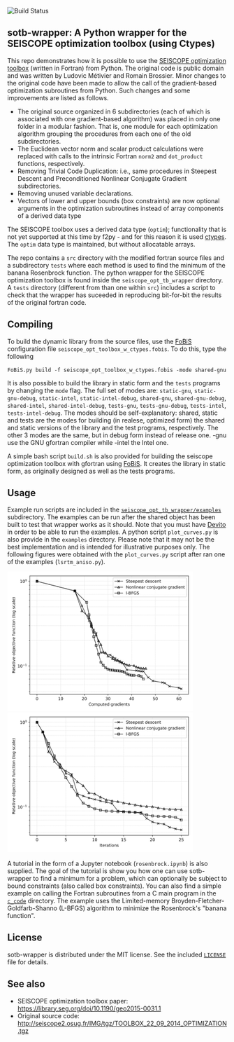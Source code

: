 ![Build Status](https://github.com/ofmla/seiscope_opt_toolbox_w_ctypes/actions/workflows/CI.yml/badge.svg)

sotb-wrapper: A Python wrapper for the SEISCOPE optimization toolbox (using Ctypes)
----------------------------------------------

This repo demonstrates how it is possible to use the [SEISCOPE optimization toolbox](https://seiscope2.osug.fr/SEISCOPE-OPTIMIZATION-TOOLBOX?lang=fr) (written in Fortran) from Python. The original code is public domain and was written by Ludovic Métivier
and Romain Brossier. Minor changes to the original code have been made to allow the call of the gradient-based optimization subroutines from Python. Such changes and some improvements are listed as follows. 
 * The original source organized in 6 subdirectories (each of which is associated with one gradient-based algorithm) was placed in only one folder in a modular fashion. That is, one module for each optimization algorithm grouping the procedures from each one of the old subdirectories.
 *  The Euclidean vector norm and scalar product calculations were replaced with calls to the intrinsic Fortran ```norm2``` and ```dot_product``` functions, respectively.
 *  Removing Trivial Code Duplication: i.e., same procedures in Steepest Descent and Preconditioned Nonlinear Conjugate Gradient subdirectories.
 *  Removing unused variable declarations.
 *  Vectors of lower and upper bounds (box constraints) are now optional arguments in the optimization subroutines instead of array components of a derived data type

The SEISCOPE toolbox uses a derived data type (`optim`); functionality that is not yet supported at this time by f2py - and for this reason it is used [ctypes](https://docs.python.org/3/library/ctypes.html). The `optim` data type is maintained, but without allocatable arrays.

The repo contains a `src` directory with the modified fortran source files and a subdirectory `tests` where each method is used to find the minimum of the banana Rosenbrock function. The python wrapper for the SEISCOPE optimization toolbox is found inside the `seiscope_opt_tb_wrapper` directory. A `tests` directory (different from than one within `src`) includes a script to check that the wrapper has suceeded in reproducing bit-for-bit the results of the original fortran code.

Compiling
-----

To build the dynamic library from the source files, use the [FoBiS](https://github.com/szaghi/FoBiS) configuration file `seiscope_opt_toolbox_w_ctypes.fobis`. 
To do this, type the following 
```
FoBiS.py build -f seiscope_opt_toolbox_w_ctypes.fobis -mode shared-gnu
```
It is also possible to build the library in static form and the `tests` programs by changing the `mode` flag. The full set of modes are: `static-gnu`, `static-gnu-debug`, `static-intel`, `static-intel-debug`, `shared-gnu`, `shared-gnu-debug`, `shared-intel`, `shared-intel-debug`, `tests-gnu`, `tests-gnu-debug`, `tests-intel`, `tests-intel-debug`. The modes should be self-explanatory: shared, static and tests are the modes for building (in realese, optimized form) the shared and static versions of the library and the test programs, respectively. The other 3 modes are the same, but in debug form instead of release one. -gnu use the GNU gfortran compiler while -intel the Intel one.

A simple bash script `build.sh` is also provided for building the seiscope optimization toolbox with gfortran using [FoBiS](https://github.com/szaghi/FoBiS). It creates the library in static form, as originally designed as well as the tests programs.

Usage
-----

Example run scripts are included in the [`seiscope_opt_tb_wrapper/examples`](https://github.com/ofmla/seiscope_opt_toolbox_w_ctypes/tree/main/seiscope_opt_tb_wrapper/examples) subdirectory. The examples can be run after the shared object has been built to test that wrapper works as it should. Note that you must have [Devito](https://www.devitoproject.org/) in order to be able to run the examples. A python script `plot_curves.py` is also provide in the `examples` directory. Please note that it may not be the best implementation and is intended for illustrative purposes only. The following figures were obtained with the `plot_curves.py` script after ran one of the examples (`lsrtm_aniso.py`).

<img src="./seiscope_opt_tb_wrapper/examples/computationalcost_curves.svg" width="425"/> <img src="./seiscope_opt_tb_wrapper/examples/convergence_curves.svg" width="425"/> 

A tutorial in the form of a Jupyter notebook (`rosenbrock.ipynb`) is also supplied. The goal of the tutorial is show you how one can use sotb-wrapper to find a minimum for a problem, which can optionally be subject to bound constraints (also called box constraints). You can also find a simple example on calling the Fortran subroutines from a C main program in the [`c_code`](https://github.com/ofmla/seiscope_opt_toolbox_w_ctypes/tree/main/seiscope_opt_tb_wrapper/examples/c_code) directory. The example uses the Limited-memory Broyden-Fletcher-Goldfarb-Shanno (L-BFGS) algorithm to minimize the Rosenbrock's "banana function".

License
-----

sotb-wrapper is distributed under the MIT license. See the included [`LICENSE`](https://github.com/ofmla/seiscope_opt_toolbox_w_ctypes/blob/main/LICENSE.md) file for details.

See also
------
 * SEISCOPE optimization toolbox paper: https://library.seg.org/doi/10.1190/geo2015-0031.1
 * Original source code: http://seiscope2.osug.fr/IMG/tgz/TOOLBOX_22_09_2014_OPTIMIZATION.tgz
